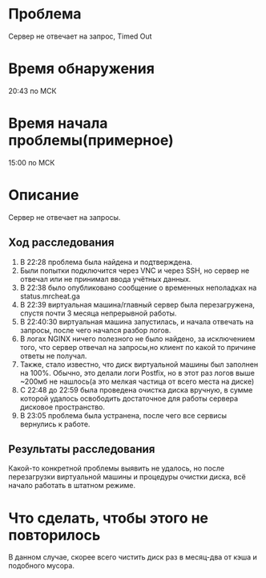 # Проблема
Сервер не отвечает на запрос, Timed Out
# Время обнаружения
20:43 по МСК
# Время начала проблемы(примерное)
15:00 по МСК
# Описание
Сервер не отвечает на запросы.

## Ход расследования

1. В 22:28 проблема была найдена и подтверждена.
2. Были попытки подключится через VNC и через SSH, но сервер не отвечал или не принимал ввода учётных данных.
3. В 22:38 было опубликовано сообщение о временных неполадках на status.mrcheat.ga
4. В 22:39 виртуальная машина/главный сервер была перезагружена, спустя почти 3 месяца непрерывной работы.
5. В 22:40:30 виртуальная машина запустилась, и начала отвечать на запросы, после чего начался разбор логов.
6. В логах NGINX ничего полезного не было найдено, за исключением того, что сервер отвечал на запросы,но клиент по какой то причине ответы не получал.
7. Также, стало известно, что диск виртуальной машины был заполнен на 100%. Обычно, это делали логи Postfix, но в этот раз логов выше ~200мб не нашлось(а это мелкая частица от всего места на диске)
8. С 22:48 до 22:59 была проведена очистка диска вручную, в сумме которой удалось освободить достаточное для работы сервера дисковое пространство.
9. В 23:05 проблема была устранена, после чего все сервисы вернулись к работе.
## Результаты расследования

Какой-то конкретной проблемы выявить не удалось, но после перезагрузки виртуальной машины и процедуры очистки диска, всё начало работать в штатном режиме.

# Что сделать, чтобы этого не повторилось

В данном случае, скорее всего чистить диск раз в месяц-два от кэша и подобного мусора.
